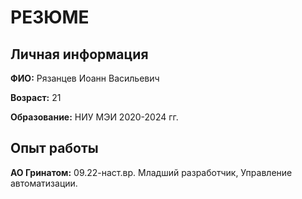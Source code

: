 # РЕЗЮМЕ

## Личная информация
**ФИО:** Рязанцев Иоанн Васильевич

**Возраст:** 21

**Образование:** НИУ МЭИ 2020-2024 гг.


## Опыт работы

**АО Гринатом:** 09.22-наст.вр.
Младший разработчик, Управление автоматизации.